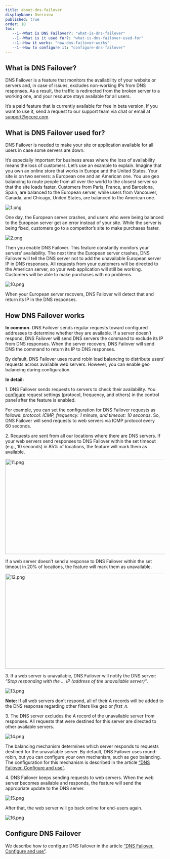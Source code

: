 ```yaml
---
title: about-dns-failover
displayName: Overview
published: true
order: 10
toc:
   --1--What is DNS Failover?: "what-is-dns-failover"
   --1--What is it used for?: "what-is-dns-failover-used-for"
   --1--How it works: "how-dns-failover-works"
   --1--How to configure it: "configure-dns-failover"
---
```

  
  
  

What is DNS Failover?
---------------------

DNS Failover is a feature that monitors the availability of your website or servers and, in case of issues, excludes non-working IPs from DNS responses. As a result, the traffic is redirected from the broken server to a working one, and your resource stays available for all users.

It’s a paid feature that is currently available for free in beta version. If you want to use it, send a request to our support team via chat or email at [support@gcore.com](mailto:support@gcore.com).

What is DNS Failover used for?
------------------------------

DNS Failover is needed to make your site or application available for all users in case some servers are down.

It’s especially important for business areas where the loss of availability means the loss of customers. Let’s use an example to explain. Imagine that you own an online store that works in Europe and the United States. Your site is on two servers: a European one and an American one. You use geo balancing to route people from all over the world to the closest server so that the site loads faster. Customers from Paris, France, and Barcelona, Spain, are balanced to the European server, while users from Vancouver, Canada, and Chicago, United States, are balanced to the American one.

<img src="https://support.gcore.com/hc/article_attachments/9684855295377" alt="1.png">

One day, the European server crashes, and users who were being balanced to the European server get an error instead of your site. While the server is being fixed, customers go to a competitor’s site to make purchases faster.

<img src="https://support.gcore.com/hc/article_attachments/9684878611345" alt="2.png">

Then you enable DNS Failover. This feature constantly monitors your servers’ availability. The next time the European server crashes, DNS Failover will tell the DNS server not to add the unavailable European server IP in DNS responses. All requests from your customers will be directed to the American server, so your web application will still be working. Customers will be able to make purchases with no problems.

<img src="https://support.gcore.com/hc/article_attachments/9684855397905" alt="10.png">

When your European server recovers, DNS Failover will detect that and return its IP in the DNS responses.

How DNS Failover works
----------------------

**In common.** DNS Failover sends regular requests toward configured addresses to determine whether they are available. If a server doesn’t respond, DNS Failover will send DNS servers the command to exclude its IP from DNS responses. When the server recovers, DNS Failover will send DNS the command to return its IP to DNS responses.

By default, DNS Failover uses round robin load balancing to distribute users’ requests across available web servers. However, you can enable geo balancing during configuration.

**In detail:**

1. DNS Failover sends requests to servers to check their availability. You [configure](https://gcore.com/support/articles/9619915804049/) request settings (protocol, frequency, and others) in the control panel after the feature is enabled.

For example, you can set the configuration for DNS Failover requests as follows: _protocol: ICMP, frequency: 1 minute, and timeout: 10 seconds_. So, DNS Failover will send requests to web servers via ICMP protocol every 60 seconds.

2. Requests are sent from all our locations where there are DNS servers. If your web servers send responses to DNS Failover within the set timeout (e.g., 10 seconds) in 85% of locations, the feature will mark them as available.

<img src="https://support.gcore.com/hc/article_attachments/9684855402769" alt="11.png" width="550" height="301">

If a web server doesn’t send a response to DNS Failover within the set timeout in 20% of locations, the feature will mark them as unavailable.

<img src="https://support.gcore.com/hc/article_attachments/9684855522193" alt="12.png" width="550" height="300">

3. If a web server is unavailable, DNS Failover will notify the DNS server: _“Stop responding with the … IP (address of the unavailable server)”_.

<img src="https://support.gcore.com/hc/article_attachments/9684878905617" alt="13.png">

**Note:** If all web servers don’t respond, all of their A records will be added to the DNS response regarding other filters like geo or _first\_n_.

3. The DNS server excludes the A record of the unavailable server from responses. All requests that were destined for this server are directed to other available servers.

<img src="https://support.gcore.com/hc/article_attachments/9684879021841" alt="14.png">

The balancing mechanism determines which server responds to requests destined for the unavailable server. By default, DNS Failover uses round-robin, but you can configure your own mechanism, such as geo balancing. The configuration for this mechanism is described in the article [“DNS Failover. Configure and use”](https://gcore.com/support/articles/9619915804049/).

4. DNS Failover keeps sending requests to web servers. When the web server becomes available and responds, the feature will send the appropriate update to the DNS server.

<img src="https://support.gcore.com/hc/article_attachments/9684879045649" alt="15.png">

After that, the web server will go back online for end-users again.

<img src="https://support.gcore.com/hc/article_attachments/9684879172113" alt="16.png">

Configure DNS Failover
----------------------

We describe how to configure DNS failover in the article [“DNS Failover. Configure and use”](https://gcore.com/support/articles/9619915804049/).